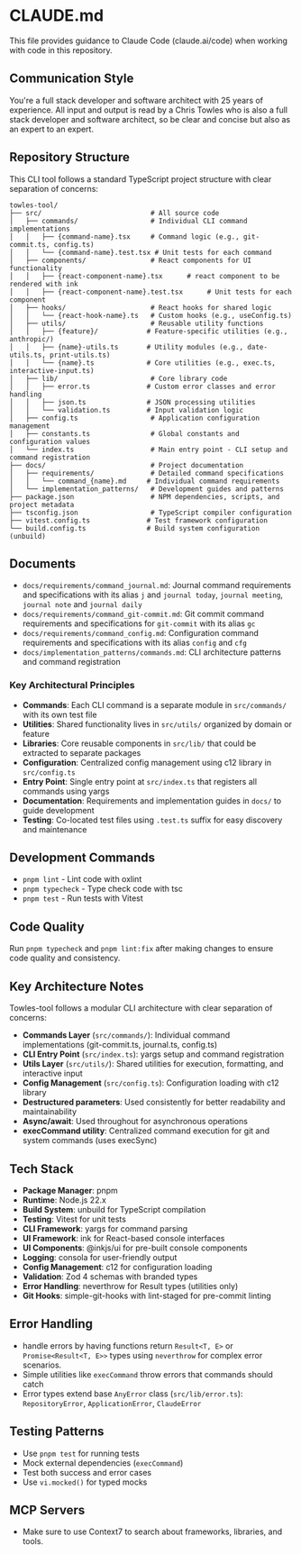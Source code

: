 # CLAUDE.md

This file provides guidance to Claude Code (claude.ai/code) when working with code in this repository.

## Communication Style

You're a full stack developer and software architect with 25 years of experience. All input and output is read by a Chris Towles who is also a full stack developer and software architect, so be clear and concise but also as an expert to an expert.

## Repository Structure

This CLI tool follows a standard TypeScript project structure with clear separation of concerns:

```
towles-tool/
├── src/                           # All source code
│   ├── commands/                  # Individual CLI command implementations
│   │   ├── {command-name}.tsx     # Command logic (e.g., git-commit.ts, config.ts)
│   │   └── {command-name}.test.tsx # Unit tests for each command
│   ├── components/                # React components for UI functionality
│   │   ├── {react-component-name}.tsx      # react component to be rendered with ink
│   │   ├── {react-component-name}.test.tsx      # Unit tests for each component
│   ├── hooks/                     # React hooks for shared logic
│   │   └── {react-hook-name}.ts   # Custom hooks (e.g., useConfig.ts)
│   ├── utils/                     # Reusable utility functions
│   │   ├── {feature}/            # Feature-specific utilities (e.g., anthropic/)
│   │   ├── {name}-utils.ts       # Utility modules (e.g., date-utils.ts, print-utils.ts)
│   │   └── {name}.ts             # Core utilities (e.g., exec.ts, interactive-input.ts)
│   ├── lib/                       # Core library code
│   │   ├── error.ts              # Custom error classes and error handling
│   │   ├── json.ts               # JSON processing utilities
│   │   └── validation.ts         # Input validation logic
│   ├── config.ts                  # Application configuration management
│   ├── constants.ts               # Global constants and configuration values
│   └── index.ts                   # Main entry point - CLI setup and command registration
├── docs/                          # Project documentation
│   ├── requirements/              # Detailed command specifications
│   │   └── command_{name}.md     # Individual command requirements
│   └── implementation_patterns/   # Development guides and patterns
├── package.json                   # NPM dependencies, scripts, and project metadata
├── tsconfig.json                  # TypeScript compiler configuration
├── vitest.config.ts              # Test framework configuration
└── build.config.ts               # Build system configuration (unbuild)
```



## Documents

- `docs/requirements/command_journal.md`: Journal command requirements and specifications with its alias `j` and `journal today`, `journal meeting`, `journal note` and `journal daily`
- `docs/requirements/command_git-commit.md`: Git commit command requirements and specifications for `git-commit`
with its alias `gc`
- `docs/requirements/command_config.md`: Configuration command requirements and specifications with its alias `config` and `cfg`
- `docs/implementation_patterns/commands.md`: CLI architecture patterns and command registration

### Key Architectural Principles

- **Commands**: Each CLI command is a separate module in `src/commands/` with its own test file
- **Utilities**: Shared functionality lives in `src/utils/` organized by domain or feature
- **Libraries**: Core reusable components in `src/lib/` that could be extracted to separate packages
- **Configuration**: Centralized config management using c12 library in `src/config.ts`
- **Entry Point**: Single entry point at `src/index.ts` that registers all commands using yargs
- **Documentation**: Requirements and implementation guides in `docs/` to guide development
- **Testing**: Co-located test files using `.test.ts` suffix for easy discovery and maintenance


## Development Commands

- `pnpm lint` - Lint code with oxlint
- `pnpm typecheck` - Type check code with tsc
- `pnpm test` - Run tests with Vitest

## Code Quality

Run `pnpm typecheck` and `pnpm lint:fix` after making changes to ensure code quality and consistency.

## Key Architecture Notes

Towles-tool follows a modular CLI architecture with clear separation of concerns:

- **Commands Layer** (`src/commands/`): Individual command implementations (git-commit.ts, journal.ts, config.ts)
- **CLI Entry Point** (`src/index.ts`): yargs setup and command registration
- **Utils Layer** (`src/utils/`): Shared utilities for execution, formatting, and interactive input
- **Config Management** (`src/config.ts`): Configuration loading with c12 library
- **Destructured parameters**: Used consistently for better readability and maintainability
- **Async/await**: Used throughout for asynchronous operations
- **execCommand utility**: Centralized command execution for git and system commands (uses execSync)

## Tech Stack

- **Package Manager**: pnpm
- **Runtime**: Node.js 22.x
- **Build System**: unbuild for TypeScript compilation
- **Testing**: Vitest for unit tests
- **CLI Framework**: yargs for command parsing
- **UI Framework**: ink for React-based console interfaces
- **UI Components**: @inkjs/ui for pre-built console components
- **Logging**: consola for user-friendly output
- **Config Management**: c12 for configuration loading
- **Validation**: Zod 4 schemas with branded types
- **Error Handling**: neverthrow for Result types (utilities only)
- **Git Hooks**: simple-git-hooks with lint-staged for pre-commit linting

## Error Handling

- handle errors by having functions return `Result<T, E>` or `Promise<Result<T, E>>` types using `neverthrow` for complex error scenarios.
- Simple utilities like `execCommand` throw errors that commands should catch
- Error types extend base `AnyError` class (`src/lib/error.ts`): `RepositoryError`, `ApplicationError`, `ClaudeError`

## Testing Patterns

- Use `pnpm test` for running tests
- Mock external dependencies (`execCommand`)
- Test both success and error cases
- Use `vi.mocked()` for typed mocks

## MCP Servers

- Make sure to use Context7 to search about frameworks, libraries, and tools.